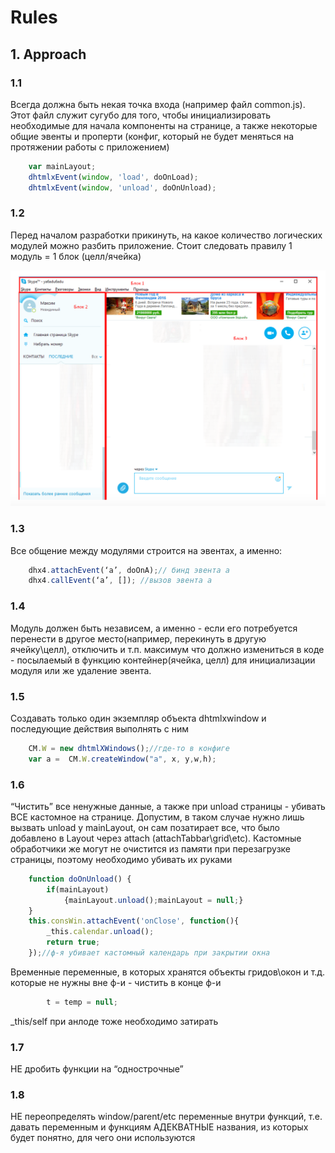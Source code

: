 # Rules

## 1. Approach

### 1.1
Всегда должна быть некая точка входа (например файл common.js). Этот файл служит сугубо для того, чтобы инициализировать необходимые для начала компоненты на странице, а также некоторые общие эвенты и проперти (конфиг, который не будет меняться на протяжении работы с приложением)
```js 
	var mainLayout;
	dhtmlxEvent(window, 'load', doOnLoad);
	dhtmlxEvent(window, 'unload', doOnUnload);
```

### 1.2
Перед началом разработки прикинуть, на какое количество логических модулей можно разбить приложение. Стоит следовать правилу 1 модуль = 1 блок (целл/ячейка) 

![alt tag](https://github.com/traffman/dhtmlx-code-style/blob/master/1.1.2.png)

### 1.3
Все общение между модулями строится на эвентах, а именно:
```js 
	dhx4.attachEvent(‘a’, doOnA);// бинд эвента а 				
	dhx4.callEvent(‘a’, []); //вызов эвента а 
```

### 1.4
Модуль должен быть независем, а именно - если его потребуется перенести в другое место(например, перекинуть в другую ячейку\целл), отключить и т.п. максимум что должно измениться в коде - посылаемый в функцию контейнер(ячейка, целл) для инициализации модуля или же удаление эвента.

### 1.5
Создавать только один экземпляр объекта dhtmlxwindow и последующие действия выполнять с ним 
```js 
	CM.W = new dhtmlXWindows();//где-то в конфиге
	var a =  CM.W.createWindow("а", x, y,w,h);
```

### 1.6
“Чистить” все ненужные данные, а также при unload страницы - убивать ВСЕ кастомное на странице. Допустим, в таком случае нужно лишь вызвать unload у mainLayout, он сам позатирает все, что было добавлено в Layout через attach (attachTabbar\grid\etc). Кастомные обработчики же могут не очистится из памяти при перезагрузке страницы, поэтому необходимо убивать их руками
```js 
	function doOnUnload() {
		if(mainLayout)
			{mainLayout.unload();mainLayout = null;}
	}
	this.consWin.attachEvent('onClose', function(){
		_this.calendar.unload();
		return true;
	});//ф-я убивает кастомный календарь при закрытии окна
```
Временные переменные, в которых хранятся объекты гридов\окон и т.д. которые не нужны вне ф-и - чистить в конце ф-и
```js 
		t = temp = null;
``` 
_this/self при анлоде тоже необходимо затирать


### 1.7
НЕ дробить функции на “однострочные”

### 1.8
НЕ переопределять window/parent/etc переменные внутри функций, т.е. давать переменным и функциям АДЕКВАТНЫЕ названия, из которых будет понятно, для чего они используются
